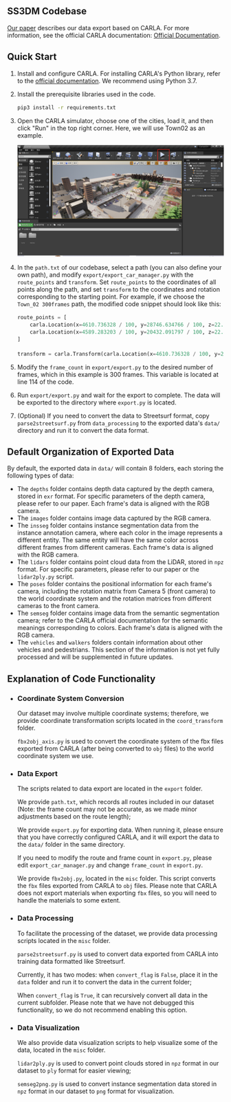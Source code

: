 ## SS3DM Codebase

[Our paper]() describes our data export based on CARLA. For more information, see the official CARLA documentation: [Official Documentation](https://carla.readthedocs.io/en/latest/).

## Quick Start

1. Install and configure CARLA. For installing CARLA's Python library, refer to the [official documentation](https://carla.readthedocs.io/en/latest/). We recommend using Python 3.7.

2. Install the prerequisite libraries used in the code.

   ```bash
   pip3 install -r requirements.txt
   ```

3. Open the CARLA simulator, choose one of the cities, load it, and then click "Run" in the top right corner. Here, we will use Town02 as an example.

   ![fig1](imgs\fig1.png)

4. In the `path.txt` of our codebase, select a path (you can also define your own path), and modify `export/export_car_manager.py` with the `route_points` and `transform`. Set `route_points` to the coordinates of all points along the path, and set `transform` to the coordinates and rotation corresponding to the starting point. For example, if we choose the `Town_02 300frames` path, the modified code snippet should look like this:

   ```python
   route_points = [
       carla.Location(x=4610.736328 / 100, y=28746.634766 / 100, z=22.363468 / 100),
       carla.Location(x=4589.283203 / 100, y=20432.091797 / 100, z=22.353996 / 100)
   ]
   
   transform = carla.Transform(carla.Location(x=4610.736328 / 100, y=28746.634766 / 100, z=22.363468 / 100), carla.Rotation(pitch=0.025818, yaw=-89.975494, roll=0.000184))
   ```

5. Modify the `frame_count` in `export/export.py` to the desired number of frames, which in this example is 300 frames. This variable is located at line 114 of the code.

6. Run `export/export.py` and wait for the export to complete. The data will be exported to the directory where `export.py` is located.

7. (Optional) If you need to convert the data to Streetsurf format, copy `parse2streetsurf.py` from `data_processing` to the exported data's `data/` directory and run it to convert the data format.

## Default Organization of Exported Data

By default, the exported data in `data/` will contain 8 folders, each storing the following types of data:

- The `depths` folder contains depth data captured by the depth camera, stored in `exr` format. For specific parameters of the depth camera, please refer to our paper. Each frame's data is aligned with the RGB camera.
- The `images` folder contains image data captured by the RGB camera.
- The `insseg` folder contains instance segmentation data from the instance annotation camera, where each color in the image represents a different entity. The same entity will have the same color across different frames from different cameras. Each frame's data is aligned with the RGB camera.
- The `lidars` folder contains point cloud data from the LiDAR, stored in `npz` format. For specific parameters, please refer to our paper or the `lidar2ply.py` script.
- The `poses` folder contains the positional information for each frame's camera, including the rotation matrix from Camera 5 (front camera) to the world coordinate system and the rotation matrices from different cameras to the front camera.
- The `semseg` folder contains image data from the semantic segmentation camera; refer to the CARLA official documentation for the semantic meanings corresponding to colors. Each frame's data is aligned with the RGB camera.
- The `vehicles` and `walkers` folders contain information about other vehicles and pedestrians. This section of the information is not yet fully processed and will be supplemented in future updates.

## Explanation of Code Functionality

- ### Coordinate System Conversion

  Our dataset may involve multiple coordinate systems; therefore, we provide coordinate transformation scripts located in the `coord_transform` folder.

  `fbx2obj_axis.py` is used to convert the coordinate system of the fbx files exported from CARLA (after being converted to `obj` files) to the world coordinate system we use.

- ### Data Export

  The scripts related to data export are located in the `export` folder.

  We provide `path.txt`, which records all routes included in our dataset (Note: the frame count may not be accurate, as we made minor adjustments based on the route length);

  We provide `export.py` for exporting data. When running it, please ensure that you have correctly configured CARLA, and it will export the data to the `data/` folder in the same directory.

  If you need to modify the route and frame count in `export.py`, please edit `export_car_manager.py` and change `frame_count` in `export.py`.

  We provide `fbx2obj.py`, located in the `misc` folder. This script converts the `fbx` files exported from CARLA to `obj` files. Please note that CARLA does not export materials when exporting `fbx` files, so you will need to handle the materials to some extent.

- ### Data Processing

  To facilitate the processing of the dataset, we provide data processing scripts located in the `misc` folder.

  `parse2streetsurf.py` is used to convert data exported from CARLA into training data formatted like Streetsurf.

  Currently, it has two modes: when `convert_flag` is `False`, place it in the `data` folder and run it to convert the data in the current folder;

  When `convert_flag` is `True`, it can recursively convert all data in the current subfolder. Please note that we have not debugged this functionality, so we do not recommend enabling this option.

- ### Data Visualization

  We also provide data visualization scripts to help visualize some of the data, located in the `misc` folder.

  `lidar2ply.py` is used to convert point clouds stored in `npz` format in our dataset to `ply` format for easier viewing;

  `semseg2png.py` is used to convert instance segmentation data stored in `npz` format in our dataset to `png` format for visualization.